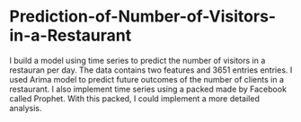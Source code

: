 # Prediction-of-Number-of-Visitors-in-a-Restaurant

I build a model using time series to predict the number of visitors in a restauran per day. The data contains two features and 3651 entries entries. I used Arima model to predict future outcomes of the number of clients in a restaurant. I also implement time series using a packed made by Facebook called Prophet. With this packed, I could implement a more detailed analysis.
 
